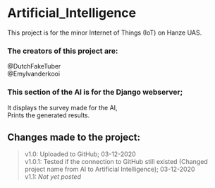 # Artificial_Intelligence
This project is for the minor Internet of Things (IoT) on Hanze UAS.
### The creators of this project are:
@DutchFakeTuber \
@Emylvanderkooi

### This section of the AI is for the Django webserver;
It displays the survey made for the AI, \
Prints the generated results.

## Changes made to the project:
> v1.0: Uploaded to GitHub; 03-12-2020 \
> v1.0.1: Tested if the connection to GitHub still existed (Changed project name from AI to Artificial Intelligence); 03-12-2020 \
> v1.1: _Not yet posted_